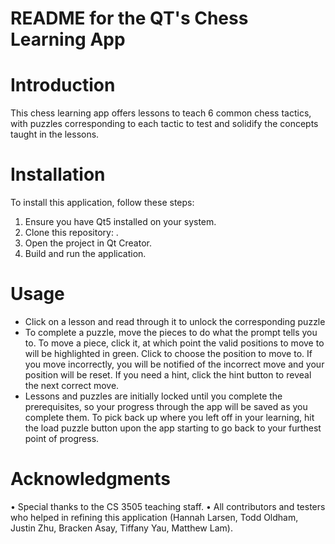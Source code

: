 # README for the QT's Chess Learning App
# Introduction
This chess learning app offers lessons to teach 6 common chess tactics, with puzzles corresponding to each tactic to test and solidify the concepts taught in the lessons.

# Installation
To install this application, follow these steps:
1.	Ensure you have Qt5 installed on your system.
2.	Clone this repository: .
3.	Open the project in Qt Creator.
4.	Build and run the application.

# Usage
-	Click on a lesson and read through it to unlock the corresponding puzzle
- To complete a puzzle, move the pieces to do what the prompt tells you to. To move a piece, click it, at which point the valid positions to move to will be highlighted in green.
  Click to choose the position to move to. If you move incorrectly, you will be notified of the incorrect move and your position will be reset. If you need a hint, click the hint
  button to reveal the next correct move.
- Lessons and puzzles are initially locked until you complete the prerequisites, so your progress through the app will be saved as you complete them. To pick back up where you
  left off in your learning, hit the load puzzle button upon the app starting to go back to your furthest point of progress.

# Acknowledgments
•	Special thanks to the CS 3505 teaching staff.
•	All contributors and testers who helped in refining this application (Hannah Larsen, Todd Oldham, Justin Zhu, Bracken Asay, Tiffany Yau, Matthew Lam).
